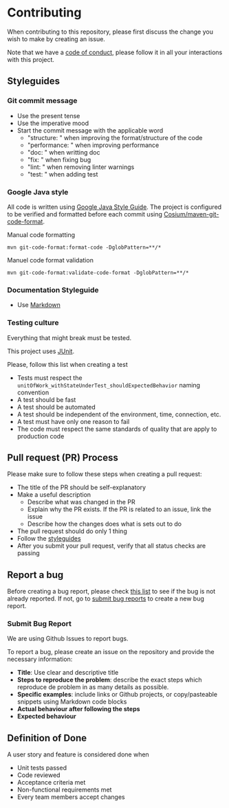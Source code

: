 # Contributing

When contributing to this repository, please first discuss the change you wish to make by creating an issue.

Note that we have a [code of conduct](https://github.com/glo2003/glo2003-h2020-eq05/blob/master/CODE_OF_CONDUCT.md), please follow it in all your interactions with this project.

## Styleguides

### Git commit message
- Use the present tense
- Use the imperative mood
- Start the commit message with the applicable word
    - "structure: " when improving the format/structure of the code
    - "performance: " when improving performance
    - "doc: " when writting doc
    - "fix: " when fixing bug
    - "lint: " when removing linter warnings
    - "test: " when adding test 
   

### Google Java style

All code is written using [Google Java Style Guide](https://google.github.io/styleguide/javaguide.html).
The project is configured to be verified and formatted before each commit using [Cosium/maven-git-code-format](https://github.com/Cosium/maven-git-code-format).

Manual code formatting

    mvn git-code-format:format-code -DglobPattern=**/*

Manuel code format validation
    
    mvn git-code-format:validate-code-format -DglobPattern=**/*
    
### Documentation Styleguide
- Use [Markdown](https://www.markdownguide.org/basic-syntax/)

### Testing culture

Everything that might break must be tested.


This project uses [JUnit](https://junit.org/junit5/).

Please, follow this list when creating a test
- Tests must respect the ``unitOfWork_withStateUnderTest_shouldExpectedBehavior`` naming convention
- A test should be fast
- A test should be automated
- A test should be independent of the environment, time, connection, etc.
- A test must have only one reason to fail
- The code must respect the same standards of quality that are apply to production code


## Pull request (PR) Process
Please make sure to follow these steps when creating a pull request:
- The title of the PR should be self-explanatory
- Make a useful description
    - Describe what was changed in the PR
    - Explain why the PR exists. If the PR is related to an issue, link the issue
    - Describe how the changes does what is sets out to do
- The pull request should do only 1 thing
- Follow the [styleguides](#styleguides)
- After you submit your pull request, verify that all status checks are passing

## Report a bug

Before creating a bug report, please check [this list](https://github.com/glo2003/glo2003-h2020-eq05/issues) to see if the bug is not already reported.
If not, go to [submit bug reports](#submit-bug-report) to create a new bug report.

### Submit Bug Report
We are using Github Issues to report bugs.  

To report a bug, please create an issue on the repository and provide the necessary information: 

- **Title**: Use clear and descriptive title
- **Steps to reproduce the problem**: describe the exact steps which reproduce de problem in as many details as possible.
- **Specific examples**: include links or Github projects, or copy/pasteable snippets using Markdown code blocks
- **Actual behaviour after following the steps**
- **Expected behaviour**

## Definition of Done
A user story and feature is considered done when
- Unit tests passed
- Code reviewed
- Acceptance criteria met
- Non-functional requirements met
- Every team members accept changes
